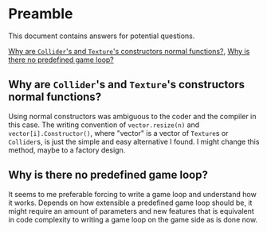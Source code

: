 # Preamble

This document contains answers for potential questions.

[Why are `Collider`'s and `Texture`'s constructors normal functions?](#why-are-colliders-and-textures-constructors-normal-functions), [Why is there no predefined game loop?](#why-is-there-no-predefined-game-loop)

## Why are `Collider`'s and `Texture`'s constructors normal functions?

Using normal constructors was ambiguous to the coder and the compiler in this case. The writing convention of `vector.resize(n)` and `vector[i].Constructor()`, where "vector" is a vector of `Texture`s or `Collider`s, is just the simple and easy alternative I found. I might change this method, maybe to a factory design.

## Why is there no predefined game loop?

It seems to me preferable forcing to write a game loop and understand how it works. Depends on how extensible a predefined game loop should be, it might require an amount of parameters and new features that is equivalent in code complexity to writing a game loop on the game side as is done now.
